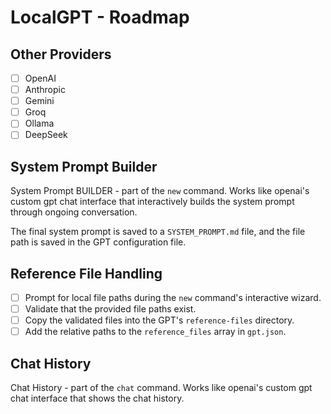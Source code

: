 # LocalGPT - Roadmap

## Other Providers

- [ ] OpenAI
- [ ] Anthropic
- [ ] Gemini
- [ ] Groq
- [ ] Ollama
- [ ] DeepSeek

## System Prompt Builder

System Prompt BUILDER - part of the `new` command. Works like openai's custom gpt chat interface that interactively builds the system prompt through ongoing conversation.

The final system prompt is saved to a `SYSTEM_PROMPT.md` file, and the file path is saved in the GPT configuration file.

## Reference File Handling

- [ ] Prompt for local file paths during the `new` command's interactive wizard.
- [ ] Validate that the provided file paths exist.
- [ ] Copy the validated files into the GPT's `reference-files` directory.
- [ ] Add the relative paths to the `reference_files` array in `gpt.json`.

## Chat History

Chat History - part of the `chat` command. Works like openai's custom gpt chat interface that shows the chat history.


